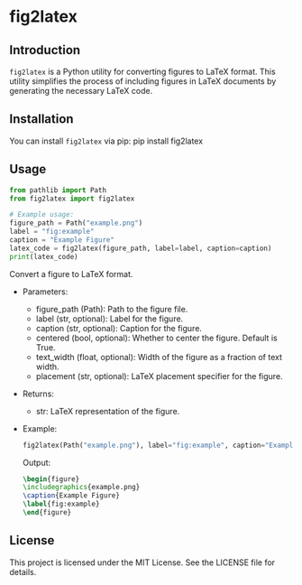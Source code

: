 fig2latex
=========

Introduction
------------
`fig2latex` is a Python utility for converting figures to LaTeX format. This utility simplifies the process of including
figures in LaTeX documents by generating the necessary LaTeX code.

Installation
------------
You can install `fig2latex` via pip:
pip install fig2latex

Usage
-----

```python
from pathlib import Path
from fig2latex import fig2latex

# Example usage:
figure_path = Path("example.png")
label = "fig:example"
caption = "Example Figure"
latex_code = fig2latex(figure_path, label=label, caption=caption)
print(latex_code)
```


Convert a figure to LaTeX format.

- Parameters:
  - figure_path (Path): Path to the figure file.
  - label (str, optional): Label for the figure.
  - caption (str, optional): Caption for the figure.
  - centered (bool, optional): Whether to center the figure. Default is True.
  - text_width (float, optional): Width of the figure as a fraction of text width.
  - placement (str, optional): LaTeX placement specifier for the figure.

- Returns:
  - str: LaTeX representation of the figure.

- Example:
  ```python
  fig2latex(Path("example.png"), label="fig:example", caption="Example Figure")
  ```

  Output:
  ```latex
  \begin{figure}
  \includegraphics{example.png}
  \caption{Example Figure}
  \label{fig:example}
  \end{figure}
  ```

License
-------
This project is licensed under the MIT License. See the LICENSE file for details.
```
